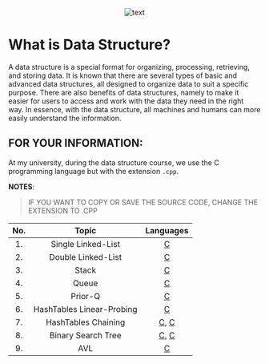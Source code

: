 <p align="center">
  <img src="https://user-images.githubusercontent.com/70703371/175765833-43968224-bbff-400f-a71d-76257ec3887c.png" alt="text" />
</p>

# What is Data Structure?

A data structure is a special format for organizing, processing, retrieving, and storing data. It is known that there are several types of basic and advanced data structures, all designed to organize data to suit a specific purpose. There are also benefits of data structures, namely to make it easier for users to access and work with the data they need in the right way. In essence, with the data structure, all machines and humans can more easily understand the information.

## FOR YOUR INFORMATION:

At my university, during the data structure course, we use the C programming language but with the extension `.cpp`.

**NOTES**: 
> IF YOU WANT TO COPY OR SAVE THE SOURCE CODE, CHANGE THE EXTENSION TO .CPP 

|No.|Topic|Languages|
|:-:|:---:|:-------:|
|1.|Single Linked-List|[C](https://github.com/jon-brandy/data-structure/blob/62e9eae110fb273748d0d03135b4ecd18f9b4804/Source-Code/linked-list.cpp)|
|2.|Double Linked-List|[C](https://github.com/jon-brandy/data-structure/blob/62e9eae110fb273748d0d03135b4ecd18f9b4804/Source-Code/double-linked-list.cpp)|
|3.|Stack|[C](https://github.com/jon-brandy/data-structure/blob/62e9eae110fb273748d0d03135b4ecd18f9b4804/Source-Code/stack-queue.cpp)|
|4.|Queue|[C]()|
|5.|Prior-Q|[C](https://github.com/jon-brandy/data-structure/blob/62e9eae110fb273748d0d03135b4ecd18f9b4804/Source-Code/prior-queue.cpp)|
|6.|HashTables Linear-Probing|[C](https://github.com/jon-brandy/data-structure/blob/62e9eae110fb273748d0d03135b4ecd18f9b4804/Source-Code/hashtables-linear-probing.cpp)|
|7.|HashTables Chaining|[C](https://github.com/jon-brandy/data-structure/blob/62e9eae110fb273748d0d03135b4ecd18f9b4804/Source-Code/hashChaining.cpp), [C](https://github.com/jon-brandy/data-structure/blob/e0f9754a14e2eeaf41ace8ff31d146cb3b869f72/Source-Code/another-chain.cpp)|
|8.|Binary Search Tree|[C](https://github.com/jon-brandy/data-structure/blob/e0f9754a14e2eeaf41ace8ff31d146cb3b869f72/Source-Code/binarySearchTree.cpp), [C](https://github.com/jon-brandy/data-structure/blob/e0f9754a14e2eeaf41ace8ff31d146cb3b869f72/Source-Code/another-bst.cpp)|
|9.|AVL|[C](https://github.com/jon-brandy/data-structure/blob/d0f457c0ff83662a309db9debf7075aa7a50ade1/Source-Code/avlBener.cpp)|

